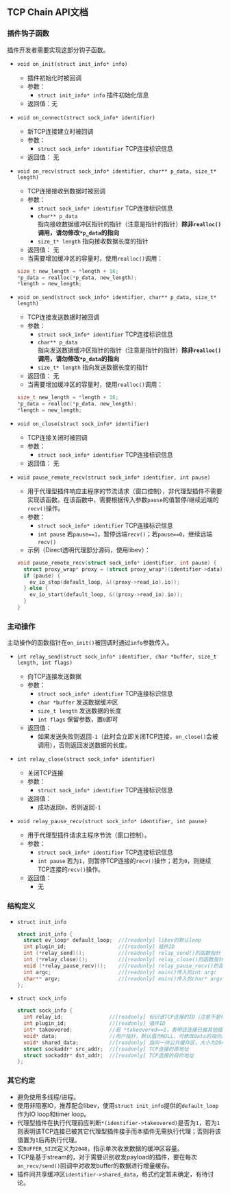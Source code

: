 TCP Chain API文档
-----------------

### 插件钩子函数

插件开发者需要实现这部分钩子函数。

* `void on_init(struct init_info* info)`
  * 插件初始化时被回调
  * 参数：
    - `struct init_info* info` 插件初始化信息  
  * 返回值：无

* `void on_connect(struct sock_info* identifier)`
  * 新TCP连接建立时被回调
  * 参数：
    - `struct sock_info* identifier` TCP连接标识信息
  * 返回值： 无

* `void on_recv(struct sock_info* identifier, char** p_data, size_t* length)`
  * TCP连接接收到数据时被回调
  * 参数：
    - `struct sock_info* identifier` TCP连接标识信息
    - `char** p_data` 指向接收数据缓冲区指针的指针（注意是指针的指针）**除非`realloc()`调用，请勿修改`*p_data`的指向**
    - `size_t* length` 指向接收数据长度的指针
  * 返回值： 无
  * 当需要增加缓冲区的容量时，使用`realloc()`调用：
  ```C
  size_t new_length = *length + 16;
  *p_data = realloc(*p_data, new_length);
  *length = new_length;
  ```

* `void on_send(struct sock_info* identifier, char** p_data, size_t* length)`
  * TCP连接发送数据时被回调
  * 参数：
    - `struct sock_info* identifier` TCP连接标识信息
    - `char** p_data` 指向发送数据缓冲区指针的指针（注意是指针的指针）**除非`realloc()`调用，请勿修改`*p_data`的指向**
    - `size_t* length` 指向发送数据长度的指针
  * 返回值： 无
  * 当需要增加缓冲区的容量时，使用`realloc()`调用：
  ```C
  size_t new_length = *length + 16;
  *p_data = realloc(*p_data, new_length);
  *length = new_length;
  ```

* `void on_close(struct sock_info* identifier)`
  * TCP连接关闭时被回调
  * 参数：
    - `struct sock_info* identifier` TCP连接标识信息
  * 返回值： 无

* `void pause_remote_recv(struct sock_info* identifier, int pause)`
  * 用于代理型插件响应主程序的节流请求（窗口控制），非代理型插件不需要实现该函数。在该函数中，需要根据传入参数`pause`的值暂停/继续远端的`recv()`操作。
  * 参数：
    - `struct sock_info* identifier` TCP连接标识信息
    - `int pause` 若`pause==1`，暂停远端`recv()`；若`pause==0`，继续远端`recv()`
  * 示例（Direct透明代理部分源码，使用libev）：
  ```C
  void pause_remote_recv(struct sock_info* identifier, int pause) {
    struct proxy_wrap* proxy = (struct proxy_wrap*)(identifier->data);
    if (pause) {
      ev_io_stop(default_loop, &((proxy->read_io).io));
    } else {
      ev_io_start(default_loop, &((proxy->read_io).io));
    }
  }
  ```

### 主动操作

主动操作的函数指针在`on_init()`被回调时通过`info`参数传入。

* `int relay_send(struct sock_info* identifier, char *buffer, size_t length, int flags)`
  * 向TCP连接发送数据
  * 参数：
    - `struct sock_info* identifier` TCP连接标识信息
    - `char *buffer` 发送数据缓冲区
    - `size_t length` 发送数据的长度
    - `int flags` 保留参数，置`0`即可
  * 返回值：
    - 如果发送失败则返回`-1`（此时会立即关闭TCP连接，`on_close()`会被调用），否则返回发送数据的长度。

* `int relay_close(struct sock_info* identifier)`
  * 关闭TCP连接
  * 参数：
    - `struct sock_info* identifier` TCP连接标识信息
  * 返回值：
    - 成功返回`0`，否则返回`-1`

* `void relay_pause_recv(struct sock_info* identifier, int pause)`
  * 用于代理型插件请求主程序节流（窗口控制）。
  * 参数：
    - `struct sock_info* identifier` TCP连接标识信息
    - `int pause` 若为`1`，则暂停TCP连接的`recv()`操作；若为`0`，则继续TCP连接的`recv()`操作。
  * 返回值：
    - 无

### 结构定义

* `struct init_info`
  ```C
  struct init_info {
    struct ev_loop* default_loop;  //[readonly] libev的默认loop
    int plugin_id;                 //[readonly] 插件ID
    int (*relay_send)();           //[readonly] relay_send()的函数指针（见API文档）
    int (*relay_close)();          //[readonly] relay_close()的函数指针
    void (*relay_pause_recv)();    //[readonly] relay_pause_recv()的函数指针
    int argc;                      //[readonly] main()传入的int argc
    char** argv;                   //[readonly] main()传入的char* argv[]
  };
  ```

* `struct sock_info`
  ```C
  struct sock_info {
    int relay_id;               //[readonly] 标识该TCP连接的ID（注意不是唯一的ID，在该TCP连接关闭后，该ID的值会被复用）
    int plugin_id;              //[readonly] 插件ID
    int* takeovered;            //若 *takeovered==1，表明该连接已被其他插件“最终处理”（代理/转发）
    void* data;                 //用户指针，默认值为NULL，可修改data的指向来关联该TCP连接的自定义数据
    void* shared_data;          //[readonly] 指向一块公共缓存区，大小为2048字节，用于在多个插件之间共享数据（公共缓冲区spec约定有待讨论）。
    struct sockaddr* src_addr;  //[readonly] TCP连接的原地址
    struct sockaddr* dst_addr;  //[readonly] TCP连接的目的地址
  };
  ```

### 其它约定

* 避免使用多线程/进程。
* 使用非阻塞IO，推荐配合libev，使用`struct init_info`提供的`default_loop`作为IO loop和timer loop。
* 代理型插件在执行代理前应判断`*(identifier->takeovered)`是否为`1`，若为`1`则表明该TCP连接已被其它代理型插件接手而本插件无需执行代理；否则将该值置为`1`后再执行代理。
* 宏`BUFFER_SIZE`定义为`2048`，指示单次收发数据的缓冲区容量。
* TCP是基于stream的，对于需要识别收发payload的插件，要在每次`on_recv/send()`回调中对收发buffer的数据进行增量缓存。
* 插件间共享缓冲区`identifier->shared_data`，格式约定暂未确定，有待讨论。
